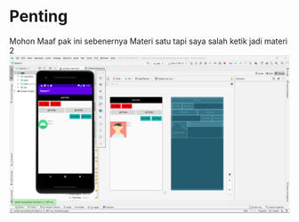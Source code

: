 # Penting
Mohon Maaf pak ini sebenernya Materi satu tapi saya salah ketik jadi materi 2
![alt teks](https://github.com/Richmondjanusrafiiaryanto/Materi1/blob/master/Screenshot%20(2391).png)
